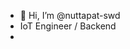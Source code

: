 - 👋 Hi, I’m @nuttapat-swd
- IoT Engineer / Backend
- 
<!--START_SECTION:waka-->

<!--END_SECTION:waka-->
